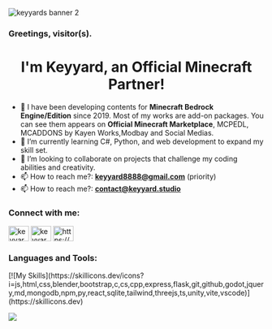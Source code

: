 ![keyyards banner 2](https://user-images.githubusercontent.com/84187238/122343106-897e3000-cf6f-11eb-81af-3ceaeb1a0042.png)

### Greetings, visitor(s).
<h1 align="center">I'm Keyyard, an Official Minecraft Partner!</h1>

- 🔭 I have been developing contents for **Minecraft Bedrock Engine/Edition** since 2019. Most of my works are add-on packages. You can see them appears on **Official Minecraft Marketplace**, MCPEDL, MCADDONS by Kayen Works,Modbay and Social Medias.
- 🌱 I’m currently learning C#, Python, and web development to expand my skill set.
- 👯 I’m looking to collaborate on projects that challenge my coding abilities and creativity.
- 📫 How to reach me?: **keyyard8888@gmail.com** (priority)
- 📫 How to reach me?: **contact@keyyard.studio**

<h3 align="left">Connect with me:</h3>
<p align="left">
<a href="https://twitter.com/keyyard" target="blank"><img align="center" src="https://raw.githubusercontent.com/rahuldkjain/github-profile-readme-generator/master/src/images/icons/Social/twitter.svg" alt="keyyard" height="30" width="40" /></a>
<a href="https://www.youtube.com/c/keyyard" target="blank"><img align="center" src="https://raw.githubusercontent.com/rahuldkjain/github-profile-readme-generator/master/src/images/icons/Social/youtube.svg" alt="keyyard" height="30" width="40" /></a>
<a href="https://discord.gg/https://discord.gg/s2VfQr69uz" target="blank"><img align="center" src="https://raw.githubusercontent.com/rahuldkjain/github-profile-readme-generator/master/src/images/icons/Social/discord.svg" alt="https://discord.gg/s2VfQr69uz" height="30" width="40" /></a>
</p>
<h3 align="left">Languages and Tools:</h3>
[![My Skills](https://skillicons.dev/icons?i=js,html,css,blender,bootstrap,c,cs,cpp,express,flask,git,github,godot,jquery,md,mongodb,npm,py,react,sqlite,tailwind,threejs,ts,unity,vite,vscode)](https://skillicons.dev)

![](https://komarev.com/ghpvc/?username=keyyard)

